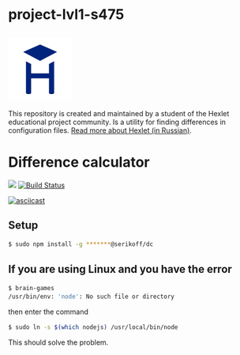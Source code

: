 # project-lvl1-s475

##
[![Hexlet Ltd. logo](https://raw.githubusercontent.com/Hexlet/hexletguides.github.io/master/images/hexlet_logo128.png)](https://ru.hexlet.io/pages/about?utm_source=github&utm_medium=link&utm_campaign=nodejs-package)

This repository is created and maintained by a student of the Hexlet educational project community. Is a utility for finding differences in configuration files. [Read more about Hexlet (in Russian)](https://ru.hexlet.io/pages/about?utm_source=github&utm_medium=link&utm_campaign=nodejs-package).

##

# Difference calculator

<a href="https://codeclimate.com/github/serikoff/project-lvl1-s475/maintainability"><img src="https://api.codeclimate.com/v1/badges/0844630e37ddc03449e7/maintainability" /></a>
[![Build Status](https://travis-ci.org/serikoff/project-lvl1-s475.svg?branch=master)](https://travis-ci.org/serikoff/project-lvl1-s475)


[![asciicast](https://asciinema.org/a/Sbx6g1k1cr1AtvIKjxQRQyvQd.png)](https://asciinema.org/a/Sbx6g1k1cr1AtvIKjxQRQyvQd)

## Setup

```sh
$ sudo npm install -g *******@serikoff/dc
```

## If you are using Linux and you have the error 
```sh
$ brain-games
/usr/bin/env: 'node': No such file or directory
```
then enter the command 
```sh
$ sudo ln -s $(which nodejs) /usr/local/bin/node
```
This should solve the problem.
